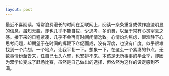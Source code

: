 ```yaml
---
layout: post
---
```


最近不喜阅读，常常浪费漫长的时间在互联网上，阅读一条条重复或做作痕迹明显的信息，虽知无趣，却也几乎不能自拔，少思考，多消费，以至于常有心灵窒息之感。接下来的日程紧凑，几乎不会再有时间闲情逸致。心情灼灼焦虑，很难静下心思考问题，却期望于在时间的挥鞭下仓促而成，没有深度，也没有广度。似乎很难找到一个片刻，一个地点，让我平复一下。想象一下，在这么一个紧凑的节点，无数事情纷至沓来，任自己七头六臂，也安排不来。本该是无所事事的毕业季，却因为双学位变成了赶场比赛，虽然是自己做出的选择，但依然为这样的设定感到不满。
